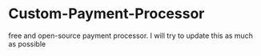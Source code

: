 # Custom-Payment-Processor
free and open-source payment processor. I will try to update this as much as possible
